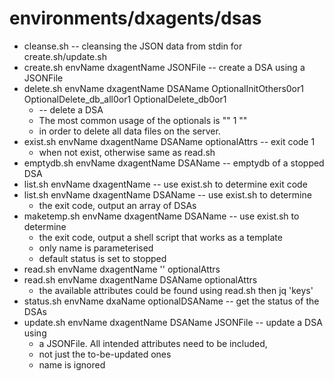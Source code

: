 # environments/dxagents/dsas
* cleanse.sh -- cleansing the JSON data from stdin for create.sh/update.sh
* create.sh envName dxagentName JSONFile -- create a DSA using a JSONFile
* delete.sh envName dxagentName DSAName OptionalInitOthers0or1 OptionalDelete_db_all0or1 OptionalDelete_db0or1
	* -- delete a DSA
	* The most common usage of the optionals is "" 1 ""
	* in order to delete all data files on the server.
* exist.sh envName dxagentName DSAName optionalAttrs -- exit code 1
	* when not exist, otherwise same as read.sh
* emptydb.sh envName dxagentName DSAName -- emptydb of a stopped DSA
* list.sh envName dxagentName -- use exist.sh to determine exit code
* list.sh envName dxagentName DSAName -- use exist.sh to determine
	* the exit code, output an array of DSAs
* maketemp.sh envName dxagentName DSAName -- use exist.sh to determine
	* the exit code, output a shell script that works as a template
	* only name is parameterised
	* default status is set to stopped
* read.sh envName dxagentName '' optionalAttrs
* read.sh envName dxagentName DSAName optionalAttrs
	* the available attributes could be found using read.sh then jq 'keys'
* status.sh envName dxaName optionalDSAName -- get the status of the DSAs
* update.sh envName dxagentName DSAName JSONFile -- update a DSA using
	* a JSONFile. All intended attributes need to be included,
	* not just the to-be-updated ones
	* name is ignored
